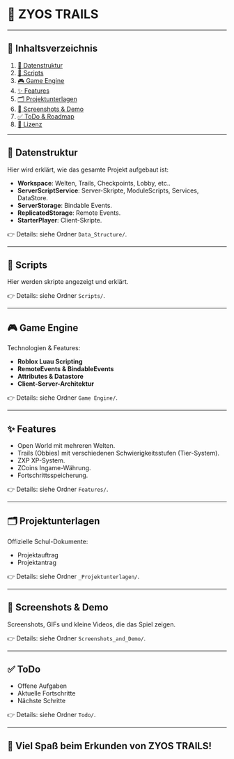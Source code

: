 # 🌟 ZYOS TRAILS

---

## 📑 Inhaltsverzeichnis

1. [📁 Datenstruktur](#-datenstruktur)
2. [📜 Scripts](#-scripts)
3. [🎮 Game Engine](#-game-engine)
4. [✨ Features](#-features)
5. [🗂️ Projektunterlagen](#-projektunterlagen)
6. [📸 Screenshots & Demo](#-screenshots--demo)
7. [✅ ToDo & Roadmap](#-todo)
8. [📄 Lizenz](#-lizenz)

---

## 📁 Datenstruktur

Hier wird erklärt, wie das gesamte Projekt aufgebaut ist:
- **Workspace**: Welten, Trails, Checkpoints, Lobby, etc..
- **ServerScriptService**: Server-Skripte, ModuleScripts, Services, DataStore.
- **ServerStorage**: Bindable Events.
- **ReplicatedStorage**: Remote Events.
- **StarterPlayer**: Client-Skripte.

👉 Details: siehe Ordner `Data_Structure/`.

---

## 📜 Scripts

Hier werden skripte angezeigt und erklärt.

👉 Details: siehe Ordner `Scripts/`.

---

## 🎮 Game Engine

Technologien & Features:
- **Roblox Luau Scripting**
- **RemoteEvents & BindableEvents**
- **Attributes & Datastore**
- **Client-Server-Architektur**

👉 Details: siehe Ordner `Game Engine/`.

---

## ✨ Features

- Open World mit mehreren Welten.
- Trails (Obbies) mit verschiedenen Schwierigkeitsstufen (Tier-System).
- ZXP XP-System.
- ZCoins Ingame-Währung.
- Fortschrittsspeicherung.

👉 Details: siehe Ordner `Features/`.

---

## 🗂️ Projektunterlagen

Offizielle Schul-Dokumente:
- Projektauftrag
- Projektantrag

👉 Details: siehe Ordner `_Projektunterlagen/`.

---

## 📸 Screenshots & Demo

Screenshots, GIFs und kleine Videos, die das Spiel zeigen.

👉 Details: siehe Ordner `Screenshots_and_Demo/`.

---

## ✅ ToDo

- Offene Aufgaben
- Aktuelle Fortschritte
- Nächste Schritte

👉 Details: siehe Ordner `Todo/`.

---

## 🚀 Viel Spaß beim Erkunden von **ZYOS TRAILS**!
